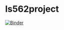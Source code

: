 # ls562project

[![Binder](https://mybinder.org/badge_logo.svg)](https://mybinder.org/v2/gh/blackerby/ls562project/2409e30ab578daf85ff0af6d069988ea363c4a50)
